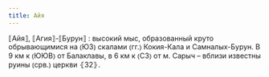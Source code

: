 ```yaml
---
title: Айя
---
```


⟦Айя⟧, ⟦Агия⟧-⟦Бурун⟧
: высокий мыс, образованный круто обрывающимися на ⦅ЮЗ⦆ скалами ⦅гг.⦆ Кокия-Кала и Самналых-Бурун. В 9 км к ⦅ЮЮВ⦆ от Балаклавы, в 6 км к ⦅СЗ⦆ от м. Сарыч – вблизи известны руины ⦅срв.⦆ церкви ⦃З2⦄.
